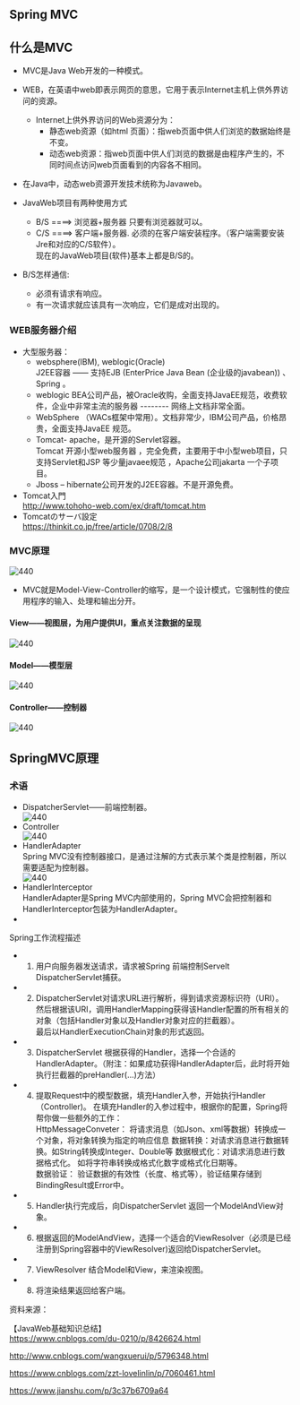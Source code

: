 ## Spring MVC  

## 什么是MVC  

  - MVC是Java Web开发的一种模式。  
  - WEB，在英语中web即表示网页的意思，它用于表示Internet主机上供外界访问的资源。
    - Internet上供外界访问的Web资源分为：
      - 静态web资源（如html 页面）：指web页面中供人们浏览的数据始终是不变。
      - 动态web资源：指web页面中供人们浏览的数据是由程序产生的，不同时间点访问web页面看到的内容各不相同。

  - 在Java中，动态web资源开发技术统称为Javaweb。  
  - JavaWeb项目有两种使用方式
    - B/S ====> 浏览器+服务器   只要有浏览器就可以。
    - C/S ====> 客户端+服务器.  必须的在客户端安装程序。（客户端需要安装Jre和对应的C/S软件）。    
    现在的JavaWeb项目(软件)基本上都是B/S的。  
  - B/S怎样通信:  
    - 必须有请求有响应。  
    - 有一次请求就应该具有一次响应，它们是成对出现的。   

### WEB服务器介绍  

  - 大型服务器：  
    - websphere(IBM), weblogic(Oracle)   
    J2EE容器 ——
支持EJB (EnterPrice Java Bean (企业级的javabean)) 、Spring 。  
    - weblogic BEA公司产品，被Oracle收购，全面支持JavaEE规范，收费软件，企业中非常主流的服务器 -------- 网络上文档非常全面。
    - WebSphere （WACs框架中常用）。文档非常少，IBM公司产品，价格昂贵，全面支持JavaEE 规范。  
    - Tomcat- apache，是开源的Servlet容器。  
    Tomcat 开源小型web服务器 ，完全免费，主要用于中小型web项目，只支持Servlet和JSP 等少量javaee规范 ，Apache公司jakarta 一个子项目。  
    - Jboss – hibernate公司开发的J2EE容器。不是开源免费。  
  - Tomcat入門  
http://www.tohoho-web.com/ex/draft/tomcat.htm
  - Tomcatのサーバ設定  
https://thinkit.co.jp/free/article/0708/2/8

### MVC原理  
  ![440](https://github.com/wangdl000/study/blob/master/03_MVC/resource_springmvc/00_mvc4.png)  
  - MVC就是Model-View-Controller的缩写，是一个设计模式，它强制性的使应用程序的输入、处理和输出分开。  

#### View——视图层，为用户提供UI，重点关注数据的呈现  
![440](https://github.com/wangdl000/study/blob/master/03_MVC/resource_springmvc/00_mvc5.png)    

#### Model——模型层  
![440](https://github.com/wangdl000/study/blob/master/03_MVC/resource_springmvc/00_mvc6.png)    

#### Controller——控制器  
![440](https://github.com/wangdl000/study/blob/master/03_MVC/resource_springmvc/00_mvc7.png)   



## SpringMVC原理  

### 术语  
  - DispatcherServlet——前端控制器。  
  ![440](https://github.com/wangdl000/study/blob/master/03_MVC/resource_springmvc/00_mvc1.png)   
  - Controller  
  ![440](https://github.com/wangdl000/study/blob/master/03_MVC/resource_springmvc/01_springmvc_part2.png)   
  - HandlerAdapter  
    Spring MVC没有控制器接口，是通过注解的方式表示某个类是控制器，所以需要适配为控制器。  
    ![440](https://github.com/wangdl000/study/blob/master/03_MVC/resource_springmvc/01_springmvc_part3.png)   
  - HandlerInterceptor  
  HandlerAdapter是Spring MVC内部使用的，Spring MVC会把控制器和HandlerInterceptor包装为HandlerAdapter。  
  - 



Spring工作流程描述  
  - 1. 用户向服务器发送请求，请求被Spring 前端控制Servelt DispatcherServlet捕获。  
  - 2. DispatcherServlet对请求URL进行解析，得到请求资源标识符（URI）。  
然后根据该URI，调用HandlerMapping获得该Handler配置的所有相关的对象（包括Handler对象以及Handler对象对应的拦截器）。  
最后以HandlerExecutionChain对象的形式返回。    
  - 3. DispatcherServlet 根据获得的Handler，选择一个合适的HandlerAdapter。（附注：如果成功获得HandlerAdapter后，此时将开始执行拦截器的preHandler(...)方法）  
  - 4.  提取Request中的模型数据，填充Handler入参，开始执行Handler（Controller)。 在填充Handler的入参过程中，根据你的配置，Spring将帮你做一些额外的工作：  
      HttpMessageConveter： 将请求消息（如Json、xml等数据）转换成一个对象，将对象转换为指定的响应信息
      数据转换：对请求消息进行数据转换。如String转换成Integer、Double等
   数据根式化：对请求消息进行数据格式化。 如将字符串转换成格式化数字或格式化日期等。  
      数据验证： 验证数据的有效性（长度、格式等），验证结果存储到BindingResult或Error中。  
  - 5.  Handler执行完成后，向DispatcherServlet 返回一个ModelAndView对象。  
  - 6.  根据返回的ModelAndView，选择一个适合的ViewResolver（必须是已经注册到Spring容器中的ViewResolver)返回给DispatcherServlet。  
  - 7. ViewResolver 结合Model和View，来渲染视图。  
  - 8. 将渲染结果返回给客户端。  

资料来源：  

【JavaWeb基础知识总结】  
https://www.cnblogs.com/du-0210/p/8426624.html

http://www.cnblogs.com/wangxuerui/p/5796348.html

https://www.cnblogs.com/zzt-lovelinlin/p/7060461.html

https://www.jianshu.com/p/3c37b6709a64

